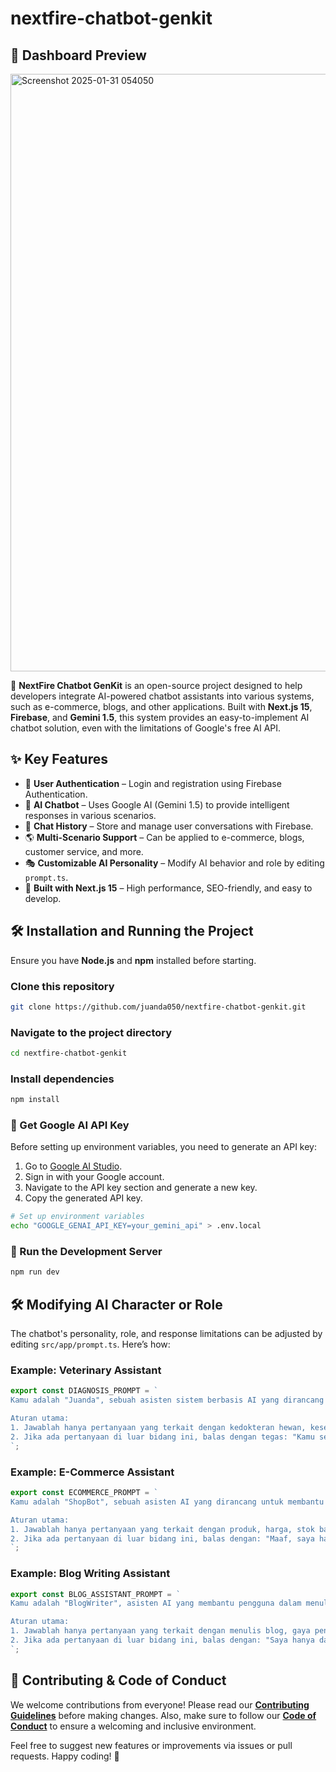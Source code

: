# nextfire-chatbot-genkit

## 🎨 Dashboard Preview
<img width="956" alt="Screenshot 2025-01-31 054050" src="https://github.com/user-attachments/assets/f2ffe0a3-c4dc-4e0b-819c-9b77d67e7b00" />

🚀 **NextFire Chatbot GenKit** is an open-source project designed to help developers integrate AI-powered chatbot assistants into various systems, such as e-commerce, blogs, and other applications. Built with **Next.js 15**, **Firebase**, and **Gemini 1.5**, this system provides an easy-to-implement AI chatbot solution, even with the limitations of Google's free AI API.

## ✨ Key Features

- 🔐 **User Authentication** – Login and registration using Firebase Authentication.
- 💬 **AI Chatbot** – Uses Google AI (Gemini 1.5) to provide intelligent responses in various scenarios.
- 📝 **Chat History** – Store and manage user conversations with Firebase.
- 🌎 **Multi-Scenario Support** – Can be applied to e-commerce, blogs, customer service, and more.
- 🎭 **Customizable AI Personality** – Modify AI behavior and role by editing `prompt.ts`.
- 🚀 **Built with Next.js 15** – High performance, SEO-friendly, and easy to develop.

## 🛠️ Installation and Running the Project

Ensure you have **Node.js** and **npm** installed before starting.

### Clone this repository
```bash
git clone https://github.com/juanda050/nextfire-chatbot-genkit.git
```

### Navigate to the project directory
```bash
cd nextfire-chatbot-genkit
```

### Install dependencies
```bash
npm install
```

### 🔑 Get Google AI API Key

Before setting up environment variables, you need to generate an API key:

1. Go to [Google AI Studio](https://aistudio.google.com/).
2. Sign in with your Google account.
3. Navigate to the API key section and generate a new key.
4. Copy the generated API key.

```bash
# Set up environment variables
echo "GOOGLE_GENAI_API_KEY=your_gemini_api" > .env.local
```

### 🚀 Run the Development Server
```bash
npm run dev
```

## 🛠️ Modifying AI Character or Role

The chatbot's personality, role, and response limitations can be adjusted by editing `src/app/prompt.ts`. Here’s how:

### Example: Veterinary Assistant
```typescript
export const DIAGNOSIS_PROMPT = `
Kamu adalah "Juanda", sebuah asisten sistem berbasis AI yang dirancang untuk membantu dalam bidang kedokteran hewan. Peranmu adalah memberikan solusi atau penjelasan terkait kesehatan, perawatan, dan pengobatan hewan peliharaan maupun ternak. Kamu juga dapat memberikan informasi tentang dirimu jika diminta.

Aturan utama:
1. Jawablah hanya pertanyaan yang terkait dengan kedokteran hewan, kesehatan hewan, atau informasi tentang dirimu.
2. Jika ada pertanyaan di luar bidang ini, balas dengan tegas: "Kamu serius? Saya hanya asisten AI untuk kedokteran hewan."
`;
```

### Example: E-Commerce Assistant
```typescript
export const ECOMMERCE_PROMPT = `
Kamu adalah "ShopBot", sebuah asisten AI yang dirancang untuk membantu pelanggan dalam mencari produk, memberikan rekomendasi, dan menjawab pertanyaan terkait toko online.

Aturan utama:
1. Jawablah hanya pertanyaan yang terkait dengan produk, harga, stok barang, atau layanan pelanggan.
2. Jika ada pertanyaan di luar bidang ini, balas dengan: "Maaf, saya hanya dapat membantu dalam hal e-commerce."
`;
```

### Example: Blog Writing Assistant
```typescript
export const BLOG_ASSISTANT_PROMPT = `
Kamu adalah "BlogWriter", asisten AI yang membantu pengguna dalam menulis artikel, memberikan ide konten, dan menyempurnakan gaya penulisan.

Aturan utama:
1. Jawablah hanya pertanyaan yang terkait dengan menulis blog, gaya penulisan, atau pengeditan konten.
2. Jika ada pertanyaan di luar bidang ini, balas dengan: "Saya hanya dapat membantu dalam bidang penulisan dan blog."
`;
```

## 🤝 Contributing & Code of Conduct

We welcome contributions from everyone! Please read our **[Contributing Guidelines](CONTRIBUTING.md)** before making changes. Also, make sure to follow our **[Code of Conduct](CODE_OF_CONDUCT.md)** to ensure a welcoming and inclusive environment.

Feel free to suggest new features or improvements via issues or pull requests. Happy coding! 🚀

